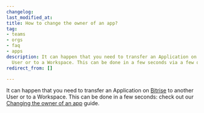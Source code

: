 ```yaml
---
changelog:
last_modified_at:
title: How to change the owner of an app?
tag:
- teams
- orgs
- faq
- apps
description: It can happen that you need to transfer an Application on Bitrise to another
  User or to a Workspace. This can be done in a few seconds via a few quick steps.
redirect_from: []

---
```

It can happen that you need to transfer an Application on [Bitrise](https://www.bitrise.io) to another User or to a Workspace. This can be done in a few seconds: check out our [Changing the owner of an app](/team-management/changing-the-owner-of-an-app/) guide. 